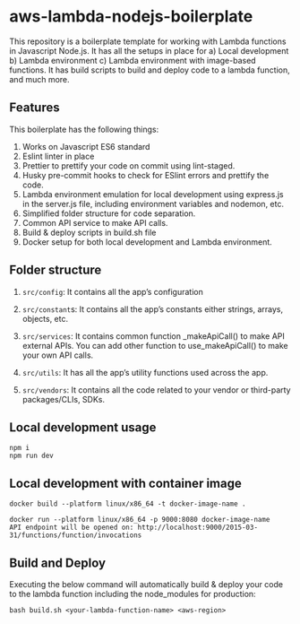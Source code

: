 # aws-lambda-nodejs-boilerplate

This repository is a boilerplate template for working with Lambda functions in Javascript Node.js. It has all the setups in place for a) Local development b) Lambda environment c) Lambda environment with image-based functions. It has build scripts to build and deploy code to a lambda function, and much more.

## Features

This boilerplate has the following things:

1. Works on Javascript ES6 standard
2. Eslint linter in place
3. Prettier to prettify your code on commit using lint-staged.
4. Husky pre-commit hooks to check for ESlint errors and prettify the code.
5. Lambda environment emulation for local development using express.js in the server.js file, including environment variables and nodemon, etc.
6. Simplified folder structure for code separation.
7. Common API service to make API calls.
8. Build & deploy scripts in build.sh file
9. Docker setup for both local development and Lambda environment.

## Folder structure

1. `src/config`: It contains all the app’s configuration

2. `src/constant`s: It contains all the app’s constants either strings, arrays, objects, etc.

3. `src/services`: It contains common function \_makeApiCall() to make API external APIs. You can add other function to use_makeApiCall() to make your own API calls.

4. `src/utils`: It has all the app’s utility functions used across the app.

5. `src/vendors`: It contains all the code related to your vendor or third-party packages/CLIs, SDKs.

## Local development usage

    npm i
    npm run dev

## Local development with container image

    docker build --platform linux/x86_64 -t docker-image-name .

    docker run --platform linux/x86_64 -p 9000:8080 docker-image-name
    API endpoint will be opened on: http://localhost:9000/2015-03-31/functions/function/invocations

## Build and Deploy

Executing the below command will automatically build & deploy your code to the lambda function including the node_modules for production:

    bash build.sh <your-lambda-function-name> <aws-region>
